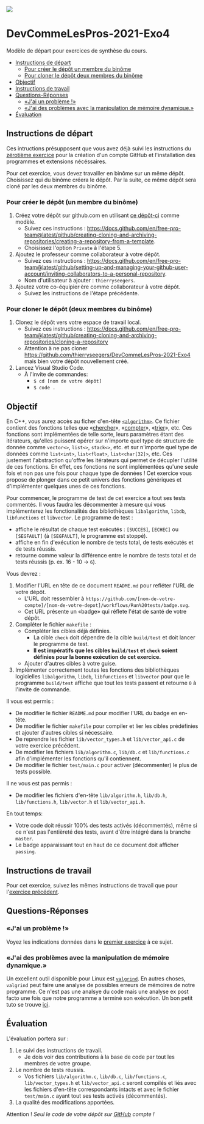 ![](https://github.com/thierryseegers/DevCommeLesPros-2021-Exo4/workflows/Run%20tests/badge.svg)

# DevCommeLesPros-2021-Exo4

Modèle de départ pour exercices de synthèse du cours.

<!-- TOC depthfrom:2 -->

- [Instructions de départ](#instructions-de-d%C3%A9part)
    - [Pour créer le dépôt un membre du binôme](#pour-cr%C3%A9er-le-d%C3%A9p%C3%B4t-un-membre-du-bin%C3%B4me)
    - [Pour cloner le dépôt deux membres du binôme](#pour-cloner-le-d%C3%A9p%C3%B4t-deux-membres-du-bin%C3%B4me)
- [Objectif](#objectif)
- [Instructions de travail](#instructions-de-travail)
- [Questions-Réponses](#questions-r%C3%A9ponses)
    - [«J'ai un problème !»](#%C2%ABjai-un-probl%C3%A8me-%C2%BB)
    - [«J'ai des problèmes avec la manipulation de mémoire dynamique.»](#%C2%ABjai-des-probl%C3%A8mes-avec-la-manipulation-de-m%C3%A9moire-dynamique%C2%BB)
- [Évaluation](#%C3%A9valuation)

<!-- /TOC -->

## Instructions de départ

Ces intructions présupposent que vous avez déjà suivi les instructions du [zérotième exercice](https://github.com/thierryseegers/DevCommeLesPros-2021-Exo0#instructions-de-d%C3%A9part) pour la création d'un compte GitHub et l'installation des programmes et extensions nécéssaires.

Pour cet exercice, vous devez travailler en binôme sur un même dépôt.
Choisissez qui du binôme créera le dépôt.
Par la suite, ce même dépôt sera cloné par les deux membres du binôme.

### Pour créer le dépôt (un membre du binôme)
1. Créez votre dépôt sur github.com en utilisant [ce dépôt-ci](https://github.com/thierryseegers/DevCommeLesPros-2021-Exo4) comme modèle.
    - Suivez ces instructions : https://docs.github.com/en/free-pro-team@latest/github/creating-cloning-and-archiving-repositories/creating-a-repository-from-a-template.
    - Choisissez l'option `Private` à l'étape 5.
1. Ajoutez le professeur comme collaborateur à votre dépôt.
    - Suivez ces instructions : https://docs.github.com/en/free-pro-team@latest/github/setting-up-and-managing-your-github-user-account/inviting-collaborators-to-a-personal-repository.
    - Nom d'utilisateur à ajouter : `thierryseegers`.
1. Ajoutez votre co-équipier·ère comme collaborateur à votre dépôt.
    - Suivez les instructions de l'étape précédente.

### Pour cloner le dépôt (deux membres du binôme)
1. Clonez le dépôt vers votre espace de travail local.
    - Suivez ces instructions : https://docs.github.com/en/free-pro-team@latest/github/creating-cloning-and-archiving-repositories/cloning-a-repository
    - Attention à ne pas cloner https://github.com/thierryseegers/DevCommeLesPros-2021-Exo4 mais bien votre dépôt nouvellement créé.
1. Lancez Visual Studio Code.
    - À l'invite de commandes:
        - `$ cd [nom de votre dépôt]`
        - `$ code .`

## Objectif

En C++, vous aurez accès au ficher d'en-tête [`<algorithm>`](https://en.cppreference.com/w/cpp/header/algorithm).
Ce fichier contient des fonctions telles que «[chercher](https://en.cppreference.com/w/cpp/algorithm/find)», «[compter](https://en.cppreference.com/w/cpp/algorithm/count)», «[trier](https://en.cppreference.com/w/cpp/algorithm/sort)», etc.
Ces fonctions sont implémentées de telle sorte, leurs paramètres étant des itérateurs, qu'elles puissent opérer sur n'importe quel type de structure de donnée comme `vector<>`, `list<>`, `stack<>`, etc. et sur n'importe quel type de données comme `list<int>`, `list<float>`, `list<char[32]>`, etc.
Ces justement l'abstraction qu'offre les itérateurs qui permet de décupler l'utilité de ces fonctions.
En effet, ces fonctions ne sont implémentées qu'une seule fois et non pas une fois pour chaque type de données !
Cet exercice vous propose de plonger dans ce petit univers des fonctions génériques et d'implémenter quelques unes de ces fonctions.

Pour commencer, le programme de test de cet exercice a tout ses tests commentés.
Il vous faudra les décommenter à mesure qui vous implémenterez les fonctionalités des bibliothèques `libalgorithm`, `libdb`, `libfunctions` et `libvector`.
Le programme de test :
- affiche le résultat de chaque test exécutés : `[SUCCES]`, `[ECHEC]` ou `[SEGFAULT]` (à `[SEGFAULT]`, le programme est stoppé).
- affiche en fin d'exécution le nombre de tests total, de tests exécutés et de tests réussis.
- retourne comme valeur la différence entre le nombre de tests total et de tests réussis (p. ex. 16 - 10 -> `6`).

Vous devrez :
1. Modifier l'URL en tête de ce document `README.md` pour refléter l'URL de votre dépôt.
    - L'URL doit ressembler à `https://github.com/[nom-de-votre-compte]/[nom-de-votre-depot]/workflows/Run%20tests/badge.svg`.
    - Cet URL présente un «badge» qui réflete l'état de santé de votre dépôt.
1. Compléter le fichier `makefile` :
    - Compléter les cibles déjà définies.
        - La cible `check` doit dépendre de la cible `build/test` et doit lancer le programme de test.
        - **Il est impératifs que les cibles `build/test` et `check` soient définies pour la bonne exécution de cet exercice.**
    - Ajouter d'autres cibles à votre guise.
1. Implémenter correctement toutes les fonctions des bibliothèques logicielles `libalgorithm`, `libdb`, `libfunctions` et `libvector` pour que le programme `build/test` affiche que tout les tests passent et retourne `0` à l'invite de commande.

Il vous est permis :
- De modifier le fichier `README.md` pour modifier l'URL du badge en en-tête.
- De modifier le fichier `makefile` pour compiler et lier les cibles prédéfinies et ajouter d'autres cibles si nécessaire.
- De reprendre les fichier `lib/vector_types.h` et `lib/vector_api.c` de votre exercice précédent.
- De modifier les fichiers `lib/algorithm.c`, `lib/db.c` et `lib/functions.c` afin d'implémenter les fonctions qu'il contiennent.
- De modifier le fichier `test/main.c` pour activer (décommenter) le plus de tests possible.

Il ne vous est pas permis :
- De modifier les fichiers d'en-tête `lib/algorithm.h`, `lib/db.h`, `lib/functions.h`, `lib/vector.h` et `lib/vector_api.h`.

En tout temps:
- Votre code doit réussir 100% des tests activés (décommentés), même si ce n'est pas l'entièreté des tests, avant d'être intégré dans la branche `master`.
- Le badge apparaissant tout en haut de ce document doit afficher `passing`.


## Instructions de travail

Pour cet exercice, suivez les mêmes instructions de travail que pour l'[exercice précédent](https://github.com/thierryseegers/DevCommeLesPros-2021-Exo3#instructions-de-travail).

## Questions-Réponses

### «J'ai un problème !»

Voyez les indications données dans le [premier exercice](https://github.com/thierryseegers/DevCommeLesPros-2021-Exo1#jai-un-probl%C3%A8me-) à ce sujet.

### «J'ai des problèmes avec la manipulation de mémoire dynamique.»

Un excellent outil disponible pour Linux est [`valgrind`](https://valgrind.org/).
En autres choses, `valgrind` peut faire une analyse de possibles erreurs de mémoires de notre programme.
Ce n'est pas une analsye du code mais une analyse ex post facto une fois que notre programme a terminé son exécution.
Un bon petit tuto se trouve [ici](https://stackoverflow.com/questions/5134891/how-do-i-use-valgrind-to-find-memory-leaks).

## Évaluation

L'évaluation portera sur :
1. Le suivi des instructions de travail.
    - Je dois voir des contributions à la base de code par tout les membres de votre groupe.
1. Le nombre de tests réussis.
    - Vos fichiers `lib/algorithm.c`, `lib/db.c`, `lib/functions.c`, `lib/vector_types.h` et `lib/vector_api.c` seront compilés et liés avec les fichiers d'en-tête correspondants intacts et avec le fichier `test/main.c` ayant tout ses tests activés (décommentés).
1. La qualité des modifications apportées.

Attention !
*Seul le code de votre dépôt sur [GitHub](https://github.com) compte !*
